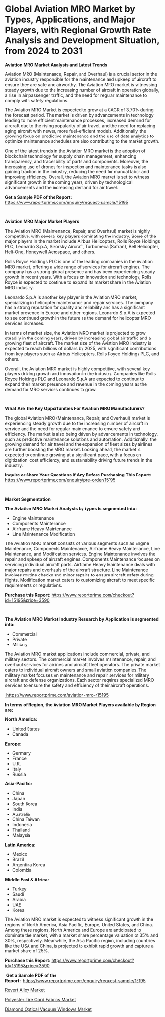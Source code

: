 <p><h1>Global Aviation MRO Market by Types, Applications, and Major Players, with Regional Growth Rate Analysis and Development Situation, from 2024 to 2031</h1></p><p><strong>Aviation MRO Market Analysis and Latest Trends</strong></p>
<p><p>Aviation MRO (Maintenance, Repair, and Overhaul) is a crucial sector in the aviation industry responsible for the maintenance and upkeep of aircraft to ensure they are safe and airworthy. The Aviation MRO market is witnessing steady growth due to the increasing number of aircraft in operation globally, a rise in air passenger traffic, and the need for regular maintenance to comply with safety regulations.</p><p>The Aviation MRO Market is expected to grow at a CAGR of 3.70% during the forecast period. The market is driven by advancements in technology leading to more efficient maintenance processes, increased demand for aircraft due to the rising popularity of air travel, and the need for replacing aging aircraft with newer, more fuel-efficient models. Additionally, the growing focus on predictive maintenance and the use of data analytics to optimize maintenance schedules are also contributing to the market growth.</p><p>One of the latest trends in the Aviation MRO market is the adoption of blockchain technology for supply chain management, enhancing transparency, and traceability of parts and components. Moreover, the increasing use of drones for inspection and maintenance tasks is also gaining traction in the industry, reducing the need for manual labor and improving efficiency. Overall, the Aviation MRO market is set to witness significant growth in the coming years, driven by technological advancements and the increasing demand for air travel.</p></p>
<p><strong>Get a Sample PDF of the Report:&nbsp;</strong> <a href="https://www.reportprime.com/enquiry/request-sample/15195">https://www.reportprime.com/enquiry/request-sample/15195</a></p>
<p>&nbsp;</p>
<p><strong>Aviation MRO Major Market Players</strong></p>
<p><p>The Aviation MRO (Maintenance, Repair, and Overhaul) market is highly competitive, with several key players dominating the industry. Some of the major players in the market include Airbus Helicopters, Rolls Royce Holdings PLC, Leonardo S.p.A, Sikorsky Aircraft, Turbomeca (Safran), Bell Helicopter, Heli-One, Honeywell Aerospace, and others.</p><p>Rolls Royce Holdings PLC is one of the leading companies in the Aviation MRO market, offering a wide range of services for aircraft engines. The company has a strong global presence and has been experiencing steady growth in recent years. With a focus on innovation and technology, Rolls Royce is expected to continue to expand its market share in the Aviation MRO industry.</p><p>Leonardo S.p.A is another key player in the Aviation MRO market, specializing in helicopter maintenance and repair services. The company has a strong reputation for quality and reliability and has a significant market presence in Europe and other regions. Leonardo S.p.A is expected to see continued growth in the future as the demand for helicopter MRO services increases.</p><p>In terms of market size, the Aviation MRO market is projected to grow steadily in the coming years, driven by increasing global air traffic and a growing fleet of aircraft. The market size of the Aviation MRO industry is expected to reach billions of dollars by 2025, with significant contributions from key players such as Airbus Helicopters, Rolls Royce Holdings PLC, and others.</p><p>Overall, the Aviation MRO market is highly competitive, with several key players driving growth and innovation in the industry. Companies like Rolls Royce Holdings PLC and Leonardo S.p.A are expected to continue to expand their market presence and revenue in the coming years as the demand for MRO services continues to grow.</p></p>
<p>&nbsp;</p>
<p><strong>What Are The Key Opportunities For Aviation MRO Manufacturers?</strong></p>
<p><p>The global Aviation MRO (Maintenance, Repair, and Overhaul) market is experiencing steady growth due to the increasing number of aircraft in service and the need for regular maintenance to ensure safety and efficiency. The market is also being driven by advancements in technology, such as predictive maintenance solutions and automation. Additionally, the growing demand for air travel and the expansion of fleet sizes by airlines are further boosting the MRO market. Looking ahead, the market is expected to continue growing at a significant pace, with a focus on digitization, cost efficiency, and sustainability driving future trends in the industry.</p></p>
<p><strong>Inquire or Share Your Questions If Any Before Purchasing This Report:</strong> <a href="https://www.reportprime.com/enquiry/pre-order/15195">https://www.reportprime.com/enquiry/pre-order/15195</a></p>
<p>&nbsp;</p>
<p><strong>Market Segmentation</strong></p>
<p><strong>The Aviation MRO Market Analysis by types is segmented into:</strong></p>
<p><ul><li>Engine Maintenance</li><li>Components Maintenance</li><li>Airframe Heavy Maintenance</li><li>Line Maintenance Modification</li></ul></p>
<p><p>The Aviation MRO market consists of various segments such as Engine Maintenance, Components Maintenance, Airframe Heavy Maintenance, Line Maintenance, and Modification services. Engine Maintenance involves the repair and upkeep of aircraft engines. Components Maintenance focuses on servicing individual aircraft parts. Airframe Heavy Maintenance deals with major repairs and overhauls of the aircraft structure. Line Maintenance involves routine checks and minor repairs to ensure aircraft safety during flights. Modification market caters to customizing aircraft to meet specific requirements or regulations.</p></p>
<p><strong>Purchase this Report:&nbsp;</strong><a href="https://www.reportprime.com/checkout?id=15195&price=3590">https://www.reportprime.com/checkout?id=15195&price=3590</a></p>
<p>&nbsp;</p>
<p><strong>The Aviation MRO Market Industry Research by Application is segmented into:</strong></p>
<p><ul><li>Commercial</li><li>Private</li><li>Military</li></ul></p>
<p><p>The Aviation MRO market applications include commercial, private, and military sectors. The commercial market involves maintenance, repair, and overhaul services for airlines and aircraft fleet operators. The private market caters to individual aircraft owners and small aviation companies. The military market focuses on maintenance and repair services for military aircraft and defense organizations. Each sector requires specialized MRO services to ensure the safety and efficiency of their aircraft operations.</p></p>
<p><a href="https://www.reportprime.com/aviation-mro-r15195">&nbsp;https://www.reportprime.com/aviation-mro-r15195</a></p>
<p><strong>In terms of Region, the Aviation MRO Market Players available by Region are:</strong></p>
<p>
    <p> <strong> North America: </strong>
        <ul>
            <li>United States</li>
            <li>Canada</li>
        </ul>
        </p> 
    <p> <strong> Europe: </strong>
        <ul>
            <li>Germany</li>
            <li>France</li>
            <li>U.K.</li>
            <li>Italy</li>
            <li>Russia</li>
        </ul>
        </p> 
    <p> <strong> Asia-Pacific: </strong>
        <ul>
            <li>China</li>
            <li>Japan</li>
            <li>South Korea</li>
            <li>India</li>
            <li>Australia</li>
            <li>China Taiwan</li>
            <li>Indonesia</li>
            <li>Thailand</li>
            <li>Malaysia</li>
        </ul>
        </p> 
    <p> <strong> Latin America: </strong>
        <ul>
            <li>Mexico</li>
            <li>Brazil</li>
            <li>Argentina Korea</li>
            <li>Colombia</li>
        </ul>
        </p> 
    <p> <strong> Middle East & Africa: </strong>
        <ul>
            <li>Turkey</li>
            <li>Saudi</li>
            <li>Arabia</li>
            <li>UAE</li>
            <li>Korea</li>
        </ul>
    </p>
    </p>
<p><p>The Aviation MRO market is expected to witness significant growth in the regions of North America, Asia Pacific, Europe, United States, and China. Among these regions, North America and Europe are anticipated to dominate the market, with a market share percentage valuation of 35% and 30%, respectively. Meanwhile, the Asia Pacific region, including countries like the USA and China, is projected to exhibit rapid growth and capture a market share of 25%.</p></p>
<p><strong>Purchase this Report: </strong><a href="https://www.reportprime.com/checkout?id=15195&price=3590">https://www.reportprime.com/checkout?id=15195&price=3590</a></p>
<p>&nbsp;<strong>Get a Sample PDF of the Report:&nbsp;&nbsp;</strong><a href="https://www.reportprime.com/enquiry/request-sample/15195">https://www.reportprime.com/enquiry/request-sample/15195</a></p>
<p><strong></strong></p>
<p><p><a href="https://www.linkedin.com/pulse/revert-alloy-market-furnish-information-size-share-ben4e?trackingId=sa4%2F0SeimFZiKVOyuEfhzg%3D%3D">Revert Alloy Market</a></p><p><a href="https://www.linkedin.com/pulse/polyester-tire-cord-fabrics-market-analysis-examines-its-rlc8e?trackingId=cSU1wnIG08XuBXXdRvHKjA%3D%3D">Polyester Tire Cord Fabrics Market</a></p><p><a href="https://www.linkedin.com/pulse/diamond-optical-vacuum-windows-market-size-trends-growth-7muae?trackingId=B1GauZEUdo42R0Va%2FBdWOA%3D%3D">Diamond Optical Vacuum Windows Market</a></p></p>